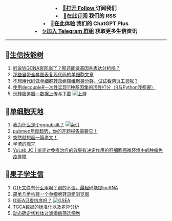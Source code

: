 
<h3 align="center">   
<li> <a href="https://app.follow.is/share/feeds/86231884517090304">🌈打开 Follow </a>订阅我们</li>
<li> <a href="https://bioinforss-channel.vercel.app/">🎈在此订阅</a> 我们的 RSS</li>
<li> <a href="https://kyplus.092420.xyz/">🌟在此体验</a> 我们的 ChatGPT Plus </li>
<li> <a href="https://t.me/BioInfoTalk">✨加入 Telegram 群组</a> 获取更多生信资讯</li>
</h3>

------------------

## 📝[生信技能树](https://github.com/ixxmu/mp_duty/issues?q=label%3A%E7%94%9F%E4%BF%A1%E6%8A%80%E8%83%BD%E6%A0%91+is%3Aclosed)
<!-- 1issueTable -->

1. [听说WGCNA官网崩了？那还能做基因共表达分析吗？](https://github.com/ixxmu/mp_duty/issues/6155) 
2. [那些自带全套图表复现代码的单细胞文章](https://github.com/ixxmu/mp_duty/issues/6117) 
3. [不想用代码做单细胞转录组降维聚类分群，试试看网页工具呢？](https://github.com/ixxmu/mp_duty/issues/6104) 
4. [使用decoupleR一次性实现11种基因集的活性打分（R与Python我都要）](https://github.com/ixxmu/mp_duty/issues/6089) 
5. [玩转服务器—数据上传与下载](https://github.com/ixxmu/mp_duty/issues/6088) [![上游](https://img.shields.io/github/labels/ixxmu/mp_duty/上游)](https://github.com/ixxmu/mp_duty/labels/上游)
<!-- 1issueTable -->
## 📝[单细胞天地](https://github.com/ixxmu/mp_duty/issues?q=label%3A%E5%8D%95%E7%BB%86%E8%83%9E%E5%A4%A9%E5%9C%B0+is%3Aclosed)
<!-- 2issueTable -->

1. [我为什么是个ggpubr黑？](https://github.com/ixxmu/mp_duty/issues/5947) [![索引](https://img.shields.io/github/labels/ixxmu/mp_duty/索引)](https://github.com/ixxmu/mp_duty/labels/索引)
2. [pubmed年度趋势，你的开题报告需要它！](https://github.com/ixxmu/mp_duty/issues/5946) 
3. [突然就想起一篇老文！](https://github.com/ixxmu/mp_duty/issues/5945) 
4. [学渣的魔咒](https://github.com/ixxmu/mp_duty/issues/5898) 
5. [YuLab JC | 鉴定对免疫治疗的效果有决定作用的肝细胞癌微环境中的肿瘤免疫屏障](https://github.com/ixxmu/mp_duty/issues/5736) 
<!-- 2issueTable -->

## 📝[果子学生信](https://github.com/ixxmu/mp_duty/issues?q=label%3A%E6%9E%9C%E5%AD%90%E5%AD%A6%E7%94%9F%E4%BF%A1+is%3Aclosed)
<!-- 3issueTable -->

1. [GTF文件有什么用啊？别的不谈，最起码能提lncRNA](https://github.com/ixxmu/mp_duty/issues/6080) 
2. [简单几步构建一个单细胞转录组浏览器](https://github.com/ixxmu/mp_duty/issues/5103) 
3. [GSEA只看排序吗？](https://github.com/ixxmu/mp_duty/issues/4920) [![GSEA](https://img.shields.io/github/labels/ixxmu/mp_duty/GSEA)](https://github.com/ixxmu/mp_duty/labels/GSEA)
4. [TGCA数据的标准化以及差异分析](https://github.com/ixxmu/mp_duty/issues/4829) 
5. [动态确定线粒体过滤阈值筛选细胞](https://github.com/ixxmu/mp_duty/issues/4754) 
<!-- 3issueTable -->
